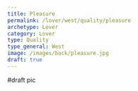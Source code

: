 ```yaml
---
title: Pleasure
permalink: /lover/west/quality/pleasure
archetype: Lover
category: Lover
type: Quality
type_general: West
image: /images/back/pleasure.jpg
draft: true
---
```

#draft pic
